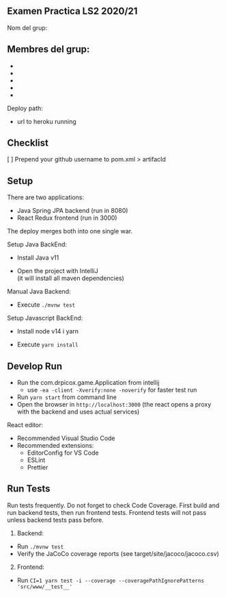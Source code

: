 ## Examen Practica LS2 2020/21

Nom del grup:

Membres del grup:
-
-
-
-
-
-

Deploy path:
- url to heroku running

## Checklist

[ ] Prepend your github username to pom.xml > artifacId

## Setup

There are two applications:

- Java Spring JPA backend (run in 8080)
- React Redux frontend (run in 3000)

The deploy merges both into one single war.

Setup Java BackEnd:

- Install Java v11

- Open the project with IntelliJ  
  (it will install all maven dependencies)

Manual Java Backend:

- Execute `./mvnw test`

Setup Javascript BackEnd:

- Install node v14 i yarn

- Execute `yarn install`

## Develop Run

- Run the com.drpicox.game.Application from intellij
  - use `-ea -client -Xverify:none -noverify` for faster test run
- Run `yarn start` from command line
- Open the browser in `http://localhost:3000`
  (the react opens a proxy with the backend and uses actual services)


React editor:

- Recommended Visual Studio Code
- Recommended extensions:
  - EditorConfig for VS Code
  - ESLint
  - Prettier


## Run Tests

Run tests frequently. Do not forget to check Code Coverage.
First build and run backend tests, then run frontend tests.
Frontend tests will not pass unless backend tests pass before.

1. Backend:
  - Run `./mvnw test`
  - Verify the JaCoCo coverage reports (see target/site/jacoco/jacoco.csv)

2. Frontend:
  - Run `CI=1 yarn test -i --coverage --coveragePathIgnorePatterns 'src/www/__test__'`

